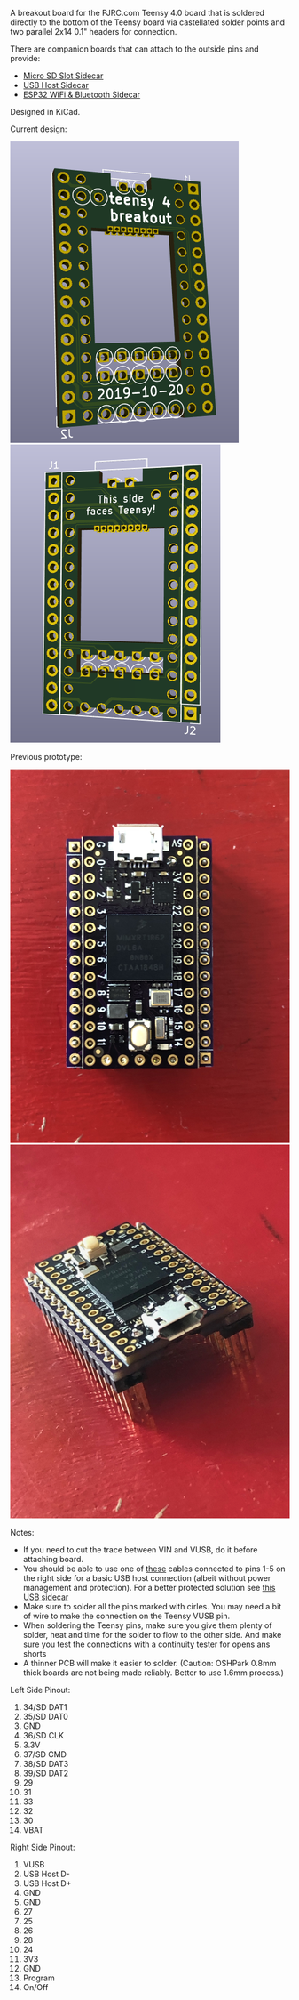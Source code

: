 A breakout board for the PJRC.com Teensy 4.0 board that is soldered directly to the bottom of the Teensy board via castellated solder points and two parallel 2x14 0.1" headers for connection.

There are companion boards that can attach to the outside pins and provide:

- [Micro SD Slot Sidecar](https://github.com/blackketter/teensy4_sd_breakout)
- [USB Host Sidecar](https://github.com/blackketter/teensy4_usb_host_breakout)
- [ESP32 WiFi & Bluetooth Sidecar](https://github.com/blackketter/teensy4_esp32_breakout)

Designed in KiCad.

Current design:

![breakout render](render.png)
![breakout render bottom](render_bottom.png)

Previous prototype:

![breakout photo](teensy4_header_breakout_photo.jpg)
![breakout photo](teensy4_header_breakout_photo2.jpg)

Notes:

- If you need to cut the trace between VIN and VUSB, do it before attaching board.
- You should be able to use one of [these](https://www.pjrc.com/store/cable_usb_host_t36.html) cables connected to pins 1-5 on the right side for a basic USB host connection (albeit without power management and protection). For a better protected solution see [this USB sidecar](https://github.com/blackketter/teensy4_usb_host_breakout)
- Make sure to solder all the pins marked with cirles.  You may need a bit of wire to make the connection on the Teensy VUSB pin.
- When soldering the Teensy pins, make sure you give them plenty of solder, heat and time for the solder to flow to the other side.  And make sure you test the connections with a continuity tester for opens ans shorts
- A thinner PCB will make it easier to solder. (Caution: OSHPark 0.8mm thick boards are not being made reliably.  Better to use 1.6mm process.)

Left Side Pinout:

1. 34/SD DAT1
2. 35/SD DAT0
3. GND
4. 36/SD CLK
5. 3.3V
6. 37/SD CMD
7. 38/SD DAT3
8. 39/SD DAT2
9. 29
10. 31
11. 33
12. 32
13. 30
14. VBAT

Right Side Pinout:

1. VUSB
2. USB Host D-
3. USB Host D+
4. GND
5. GND
6. 27
7. 25
8. 26
9. 28
10. 24
11. 3V3
12. GND
13. Program
14. On/Off
